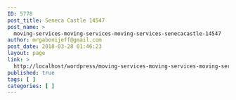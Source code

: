 ```yaml
---
ID: 5778
post_title: Seneca Castle 14547
post_name: >
  moving-services-moving-services-moving-services-senecacastle-14547
author: mrgabonijeff@gmail.com
post_date: 2018-03-28 01:46:23
layout: page
link: >
  http://localhost/wordpress/moving-services-moving-services-moving-services-senecacastle-14547/
published: true
tags: [ ]
categories: [ ]
---
```

